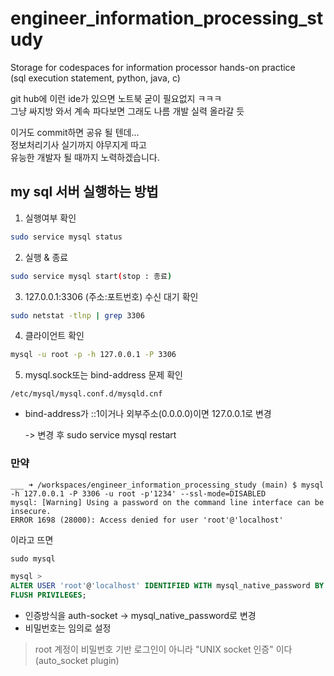 # engineer_information_processing_study
Storage for codespaces for information processor hands-on practice <br>
(sql execution statement, python, java, c)

git hub에 이런 ide가 있으면 노트북 굳이 필요없지 ㅋㅋㅋ<br>
그냥 싸지방 와서 계속 파다보면 그래도 나름 개발 실력 올라갈 듯

이거도 commit하면 공유 될 텐데...<br>
정보처리기사 실기까지 야무지게 따고<br>
유능한 개발자 될 때까지 노력하겠습니다.

## my sql 서버 실행하는 방법

1. 실행여부 확인

```bash
sudo service mysql status
```

2. 실행 & 종료
```bash
sudo service mysql start(stop : 종료)
```

3. 127.0.0.1:3306 (주소:포트번호) 수신 대기 확인
```bash
sudo netstat -tlnp | grep 3306
```

4. 클라이언트 확인

```bash
mysql -u root -p -h 127.0.0.1 -P 3306
```

5. mysql.sock또는 bind-address 문제 확인

```
/etc/mysql/mysql.conf.d/mysqld.cnf
``` 

* bind-address가 ::1이거나 외부주소(0.0.0.0)이면 127.0.0.1로 변경

    -> 변경 후 sudo service mysql restart

### 만약 
```
___ ➜ /workspaces/engineer_information_processing_study (main) $ mysql -h 127.0.0.1 -P 3306 -u root -p'1234' --ssl-mode=DISABLED
mysql: [Warning] Using a password on the command line interface can be insecure.
ERROR 1698 (28000): Access denied for user 'root'@'localhost'
```
이라고 뜨면

``` sql
sudo mysql

mysql > 
ALTER USER 'root'@'localhost' IDENTIFIED WITH mysql_native_password BY '1234';
FLUSH PRIVILEGES;
```

- 인증방식을 auth-socket -> mysql_native_password로 변경
- 비밀번호는 임의로 설정

> root 계정이 비밀번호 기반 로그인이 아니라
"UNIX socket 인증" 이다 (auto_socket plugin)
